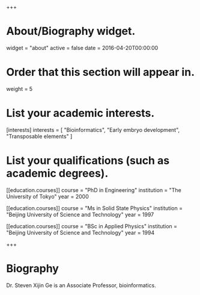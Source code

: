 +++
# About/Biography widget.
widget = "about"
active = false
date = 2016-04-20T00:00:00

# Order that this section will appear in.
weight = 5

# List your academic interests.
[interests]
  interests = [
    "Bioinformatics",
    "Early embryo development",
    "Transposable elements"
  ]

# List your qualifications (such as academic degrees).
 [[education.courses]]
  course = "PhD in Engineering"
  institution = "The University of Tokyo"
  year = 2000

[[education.courses]]
  course = "Ms in Solid State Physics"
  institution = "Beijing University of Science and Technology"
  year = 1997

[[education.courses]]
  course = "BSc in Applied Physics"
  institution = "Beijing University of Science and Technology"
  year = 1994
 
+++

# Biography

Dr. Steven Xijin Ge is an Associate Professor, bioinformatics.
